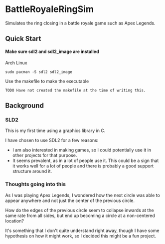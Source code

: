 # BattleRoyaleRingSim
Simulates the ring closing in a battle royale game such as Apex Legends.

## Quick Start
#### Make sure sdl2 and sdl2_image are installed
Arch Linux
~~~
sudo pacman -S sdl2 sdl2_image
~~~

Use the makefile to make the executable
~~~
TODO Have not created the makefile at the time of writing this.
~~~

## Background
### SLD2
This is my first time using a graphics library in C. 

I have chosen to use SDL2 for a few reasons:
+ I am also interested in making games, so I could potentially use it in other projects for that purpose.
+ It seems prevalent, as in a lot of people use it. This could be a sign that it works well for a lot of people and there is probably a good support structure around it.

### Thoughts going into this
As I was playing Apex Legends, I wondered how the next circle was able to appear anywhere and not just the center of the previous circle. 

How do the edges of the previous circle seem to collapse inwards at the same rate from all sides, but end up becoming a circle at a non-centered location?

It's something that I don't quite understand right away, though I have some hypothesis on how it might work, so I decided this might be a fun project.

